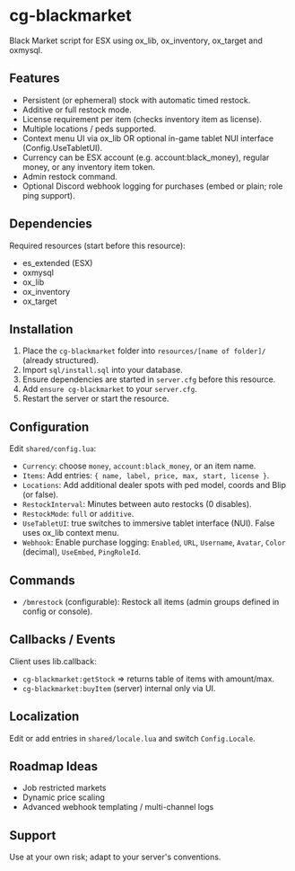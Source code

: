 # cg-blackmarket

Black Market script for ESX using ox_lib, ox_inventory, ox_target and oxmysql.

## Features
- Persistent (or ephemeral) stock with automatic timed restock.
- Additive or full restock mode.
- License requirement per item (checks inventory item as license).
- Multiple locations / peds supported.
- Context menu UI via ox_lib OR optional in-game tablet NUI interface (Config.UseTabletUI).
- Currency can be ESX account (e.g. account:black_money), regular money, or any inventory item token.
 - Admin restock command.
 - Optional Discord webhook logging for purchases (embed or plain; role ping support).

## Dependencies
Required resources (start before this resource):
- es_extended (ESX)
- oxmysql
- ox_lib
- ox_inventory
- ox_target

## Installation
1. Place the `cg-blackmarket` folder into `resources/[name of folder]/` (already structured).
2. Import `sql/install.sql` into your database.
3. Ensure dependencies are started in `server.cfg` before this resource.
4. Add `ensure cg-blackmarket` to your `server.cfg`.
5. Restart the server or start the resource.

## Configuration
Edit `shared/config.lua`:
- `Currency`: choose `money`, `account:black_money`, or an item name.
- `Items`: Add entries: `{ name, label, price, max, start, license }`.
- `Locations`: Add additional dealer spots with ped model, coords and Blip (or false).
- `RestockInterval`: Minutes between auto restocks (0 disables).
- `RestockMode`: `full` or `additive`.
 - `UseTabletUI`: true switches to immersive tablet interface (NUI). False uses ox_lib context menu.
 - `Webhook`: Enable purchase logging: `Enabled`, `URL`, `Username`, `Avatar`, `Color` (decimal), `UseEmbed`, `PingRoleId`.

## Commands
- `/bmrestock` (configurable): Restock all items (admin groups defined in config or console).

## Callbacks / Events
Client uses lib.callback:
- `cg-blackmarket:getStock` => returns table of items with amount/max.
- `cg-blackmarket:buyItem` (server) internal only via UI.

## Localization
Edit or add entries in `shared/locale.lua` and switch `Config.Locale`.

## Roadmap Ideas
- Job restricted markets
- Dynamic price scaling
 - Advanced webhook templating / multi-channel logs

## Support
Use at your own risk; adapt to your server's conventions.
